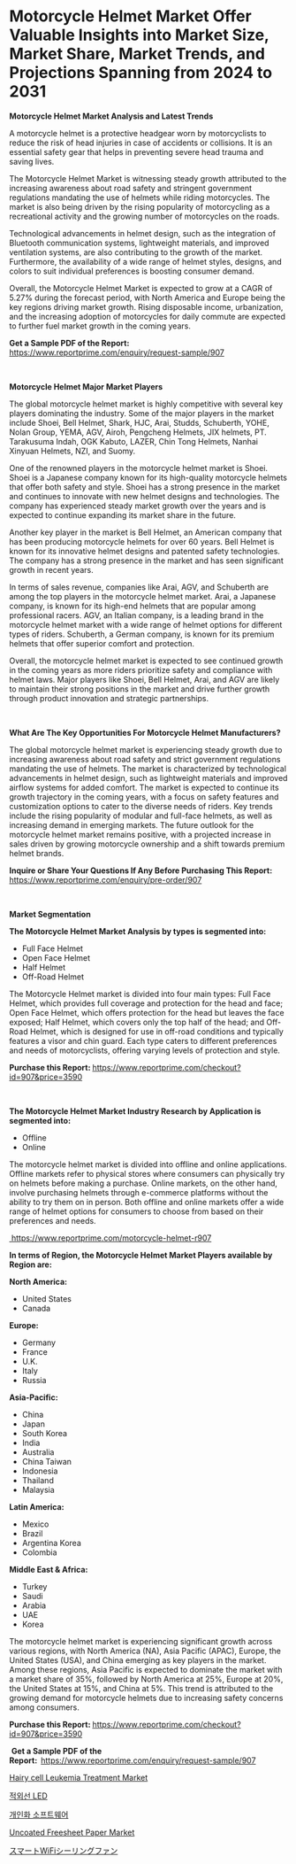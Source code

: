 <p><h1>Motorcycle Helmet Market Offer Valuable Insights into Market Size, Market Share, Market Trends, and Projections Spanning from 2024 to 2031</h1></p><p><strong>Motorcycle Helmet Market Analysis and Latest Trends</strong></p>
<p><p>A motorcycle helmet is a protective headgear worn by motorcyclists to reduce the risk of head injuries in case of accidents or collisions. It is an essential safety gear that helps in preventing severe head trauma and saving lives.</p><p>The Motorcycle Helmet Market is witnessing steady growth attributed to the increasing awareness about road safety and stringent government regulations mandating the use of helmets while riding motorcycles. The market is also being driven by the rising popularity of motorcycling as a recreational activity and the growing number of motorcycles on the roads.</p><p>Technological advancements in helmet design, such as the integration of Bluetooth communication systems, lightweight materials, and improved ventilation systems, are also contributing to the growth of the market. Furthermore, the availability of a wide range of helmet styles, designs, and colors to suit individual preferences is boosting consumer demand.</p><p>Overall, the Motorcycle Helmet Market is expected to grow at a CAGR of 5.27% during the forecast period, with North America and Europe being the key regions driving market growth. Rising disposable income, urbanization, and the increasing adoption of motorcycles for daily commute are expected to further fuel market growth in the coming years.</p></p>
<p><strong>Get a Sample PDF of the Report:&nbsp;</strong> <a href="https://www.reportprime.com/enquiry/request-sample/907">https://www.reportprime.com/enquiry/request-sample/907</a></p>
<p>&nbsp;</p>
<p><strong>Motorcycle Helmet Major Market Players</strong></p>
<p><p>The global motorcycle helmet market is highly competitive with several key players dominating the industry. Some of the major players in the market include Shoei, Bell Helmet, Shark, HJC, Arai, Studds, Schuberth, YOHE, Nolan Group, YEMA, AGV, Airoh, Pengcheng Helmets, JIX helmets, PT. Tarakusuma Indah, OGK Kabuto, LAZER, Chin Tong Helmets, Nanhai Xinyuan Helmets, NZI, and Suomy.</p><p>One of the renowned players in the motorcycle helmet market is Shoei. Shoei is a Japanese company known for its high-quality motorcycle helmets that offer both safety and style. Shoei has a strong presence in the market and continues to innovate with new helmet designs and technologies. The company has experienced steady market growth over the years and is expected to continue expanding its market share in the future.</p><p>Another key player in the market is Bell Helmet, an American company that has been producing motorcycle helmets for over 60 years. Bell Helmet is known for its innovative helmet designs and patented safety technologies. The company has a strong presence in the market and has seen significant growth in recent years.</p><p>In terms of sales revenue, companies like Arai, AGV, and Schuberth are among the top players in the motorcycle helmet market. Arai, a Japanese company, is known for its high-end helmets that are popular among professional racers. AGV, an Italian company, is a leading brand in the motorcycle helmet market with a wide range of helmet options for different types of riders. Schuberth, a German company, is known for its premium helmets that offer superior comfort and protection.</p><p>Overall, the motorcycle helmet market is expected to see continued growth in the coming years as more riders prioritize safety and compliance with helmet laws. Major players like Shoei, Bell Helmet, Arai, and AGV are likely to maintain their strong positions in the market and drive further growth through product innovation and strategic partnerships.</p></p>
<p>&nbsp;</p>
<p><strong>What Are The Key Opportunities For Motorcycle Helmet Manufacturers?</strong></p>
<p><p>The global motorcycle helmet market is experiencing steady growth due to increasing awareness about road safety and strict government regulations mandating the use of helmets. The market is characterized by technological advancements in helmet design, such as lightweight materials and improved airflow systems for added comfort. The market is expected to continue its growth trajectory in the coming years, with a focus on safety features and customization options to cater to the diverse needs of riders. Key trends include the rising popularity of modular and full-face helmets, as well as increasing demand in emerging markets. The future outlook for the motorcycle helmet market remains positive, with a projected increase in sales driven by growing motorcycle ownership and a shift towards premium helmet brands.</p></p>
<p><strong>Inquire or Share Your Questions If Any Before Purchasing This Report:</strong> <a href="https://www.reportprime.com/enquiry/pre-order/907">https://www.reportprime.com/enquiry/pre-order/907</a></p>
<p>&nbsp;</p>
<p><strong>Market Segmentation</strong></p>
<p><strong>The Motorcycle Helmet Market Analysis by types is segmented into:</strong></p>
<p><ul><li>Full Face Helmet</li><li>Open Face Helmet</li><li>Half Helmet</li><li>Off-Road Helmet</li></ul></p>
<p><p>The Motorcycle Helmet market is divided into four main types: Full Face Helmet, which provides full coverage and protection for the head and face; Open Face Helmet, which offers protection for the head but leaves the face exposed; Half Helmet, which covers only the top half of the head; and Off-Road Helmet, which is designed for use in off-road conditions and typically features a visor and chin guard. Each type caters to different preferences and needs of motorcyclists, offering varying levels of protection and style.</p></p>
<p><strong>Purchase this Report:&nbsp;</strong><a href="https://www.reportprime.com/checkout?id=907&price=3590">https://www.reportprime.com/checkout?id=907&price=3590</a></p>
<p>&nbsp;</p>
<p><strong>The Motorcycle Helmet Market Industry Research by Application is segmented into:</strong></p>
<p><ul><li>Offline</li><li>Online</li></ul></p>
<p><p>The motorcycle helmet market is divided into offline and online applications. Offline markets refer to physical stores where consumers can physically try on helmets before making a purchase. Online markets, on the other hand, involve purchasing helmets through e-commerce platforms without the ability to try them on in person. Both offline and online markets offer a wide range of helmet options for consumers to choose from based on their preferences and needs.</p></p>
<p><a href="https://www.reportprime.com/motorcycle-helmet-r907">&nbsp;https://www.reportprime.com/motorcycle-helmet-r907</a></p>
<p><strong>In terms of Region, the Motorcycle Helmet Market Players available by Region are:</strong></p>
<p>
    <p> <strong> North America: </strong>
        <ul>
            <li>United States</li>
            <li>Canada</li>
        </ul>
        </p> 
    <p> <strong> Europe: </strong>
        <ul>
            <li>Germany</li>
            <li>France</li>
            <li>U.K.</li>
            <li>Italy</li>
            <li>Russia</li>
        </ul>
        </p> 
    <p> <strong> Asia-Pacific: </strong>
        <ul>
            <li>China</li>
            <li>Japan</li>
            <li>South Korea</li>
            <li>India</li>
            <li>Australia</li>
            <li>China Taiwan</li>
            <li>Indonesia</li>
            <li>Thailand</li>
            <li>Malaysia</li>
        </ul>
        </p> 
    <p> <strong> Latin America: </strong>
        <ul>
            <li>Mexico</li>
            <li>Brazil</li>
            <li>Argentina Korea</li>
            <li>Colombia</li>
        </ul>
        </p> 
    <p> <strong> Middle East & Africa: </strong>
        <ul>
            <li>Turkey</li>
            <li>Saudi</li>
            <li>Arabia</li>
            <li>UAE</li>
            <li>Korea</li>
        </ul>
    </p>
    </p>
<p><p>The motorcycle helmet market is experiencing significant growth across various regions, with North America (NA), Asia Pacific (APAC), Europe, the United States (USA), and China emerging as key players in the market. Among these regions, Asia Pacific is expected to dominate the market with a market share of 35%, followed by North America at 25%, Europe at 20%, the United States at 15%, and China at 5%. This trend is attributed to the growing demand for motorcycle helmets due to increasing safety concerns among consumers.</p></p>
<p><strong>Purchase this Report: </strong><a href="https://www.reportprime.com/checkout?id=907&price=3590">https://www.reportprime.com/checkout?id=907&price=3590</a></p>
<p>&nbsp;<strong>Get a Sample PDF of the Report:&nbsp;&nbsp;</strong><a href="https://www.reportprime.com/enquiry/request-sample/907">https://www.reportprime.com/enquiry/request-sample/907</a></p>
<p><strong></strong></p>
<p><p><a href="https://issuu.com/reportprime-2/docs/hairy-cell-leukemia-treatment-market-size-2030.ppt">Hairy cell Leukemia Treatment Market</a></p><p><a href="https://github.com/WilburKihn5676/Market-Research-Report-List-2/blob/main/36684288623.md">적외선 LED</a></p><p><a href="https://medium.com/@electat2023/%EA%B0%9C%EC%9D%B8%ED%99%94-%EC%86%8C%ED%94%84%ED%8A%B8%EC%9B%A8%EC%96%B4-%EC%8B%9C%EC%9E%A5-%EC%8B%9C%EC%9E%A5-%EC%84%B8%EB%B6%84%ED%99%94-%EC%A7%80%EC%97%AD-%EB%B0%8F-2031%EB%85%84%EA%B9%8C%EC%A7%80%EC%9D%98-%EC%8B%9C%EC%9E%A5-%EC%98%88%EC%B8%A1-dcec30e58d46">개인화 소프트웨어</a></p><p><a href="https://github.com/jodemen/Market-Research-Report-List-3/blob/main/uncoated-freesheet-paper-market.md">Uncoated Freesheet Paper Market</a></p><p><a href="https://medium.com/@rcabello548791/%E3%82%B0%E3%83%AD%E3%83%BC%E3%83%90%E3%83%AB%E3%82%B9%E3%83%9E%E3%83%BC%E3%83%88wifi%E3%82%B7%E3%83%BC%E3%83%AA%E3%83%B3%E3%82%B0%E3%83%95%E3%82%A1%E3%83%B3%E6%A5%AD%E7%95%8C-%E3%82%BF%E3%82%A4%E3%83%97-%E3%82%A2%E3%83%97%E3%83%AA%E3%82%B1%E3%83%BC%E3%82%B7%E3%83%A7%E3%83%B3-%E5%B8%82%E5%A0%B4%E3%83%97%E3%83%AC%E3%83%BC%E3%83%A4%E3%83%BC-%E5%9C%B0%E5%9F%9F%E6%88%90%E9%95%B7%E5%88%86%E6%9E%90-%E3%81%8A%E3%82%88%E3%81%B3%E5%B0%86%E6%9D%A5%E3%81%AE%E3%82%B7%E3%83%8A%E3%83%AA%E3%82%AA-2024%E5%B9%B4-2031%E5%B9%B4-0b89f51b76a0">スマートWiFiシーリングファン</a></p></p>